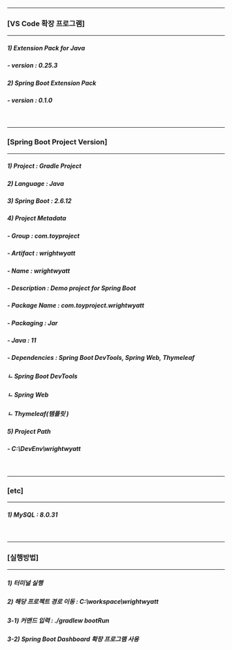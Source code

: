 <div>
    <hr>
    <h3>[VS Code 확장 프로그램]</h3>
    <hr>
        <h5>  1) Extension Pack for Java</h5>
        <h5>    - version : 0.25.3</h5>
        <h5>  2) Spring Boot Extension Pack</h5>
        <h5>    - version : 0.1.0</h5>
</div>

<br>

<div>
    <hr>
    <h3>[Spring Boot Project Version]</h3>
    <hr>
        <h5> 1) Project : Gradle Project</h5>
        <h5> 2) Language : Java</h5>
        <h5> 3) Spring Boot : 2.6.12</h5>
        <h5> 4) Project Metadata</h5>
        <h5>    - Group        : com.toyproject</h5>
        <h5>    - Artifact     : wrightwyatt</h5>
        <h5>    - Name         : wrightwyatt</h5>
        <h5>    - Description  : Demo project for Spring Boot</h5>
        <h5>    - Package Name : com.toyproject.wrightwyatt</h5>
        <h5>    - Packaging    : Jar</h5>
        <h5>    - Java         : 11</h5>
        <h5>    - Dependencies : Spring Boot DevTools, Spring Web, Thymeleaf</h5>
        <h5>        ㄴ Spring Boot DevTools</h5>
        <h5>        ㄴ Spring Web</h5>
        <h5>        ㄴ Thymeleaf(템플릿 )</h5>
        <h5> 5) Project Path</h5>
        <h5>    - C:\DevEnv\wrightwyatt</h5>
</div>

<br>

<div>
    <hr>
    <h3>[etc]</h3>
    <hr>
        <h5> 1) MySQL : 8.0.31</h5>
</div>

<br>

<div>
    <hr>
    <h3>[실행방법]</h3>
    <hr>
        <h5> 1) 터미널 실행</h5>
        <h5> 2) 해당 프로젝트 경로 이동 : C:\workspace\wrightwyatt</h5>
        <h5> 3-1) 커맨드 입력 : ./gradlew bootRun</h5>
        <h5> 3-2) Spring Boot Dashboard 확장 프로그램 사용</h5>
</div>
